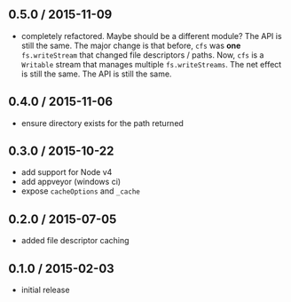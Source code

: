 0.5.0 / 2015-11-09
------------------
- completely refactored. Maybe should be a different module? The API is still the
same. The major change is that before, `cfs` was **one** `fs.writeStream` that
changed file descriptors / paths. Now, `cfs` is a `Writable` stream that manages
multiple `fs.writeStreams`. The net effect is still the same. The API is still the
same.

0.4.0 / 2015-11-06
------------------
- ensure directory exists for the path returned

0.3.0 / 2015-10-22
------------------
- add support for Node v4
- add appveyor (windows ci)
- expose `cacheOptions` and `_cache`

0.2.0 / 2015-07-05
------------------
- added file descriptor caching

0.1.0 / 2015-02-03
------------------
- initial release
